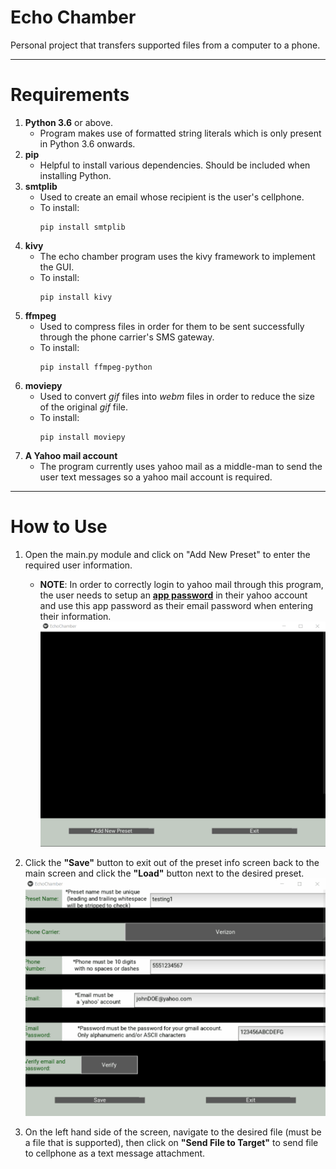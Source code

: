 # Echo Chamber
Personal project that transfers supported files from a computer to a phone.
___

# Requirements
1. **Python 3.6** or above.
    * Program makes use of formatted string literals which is only present in Python 3.6 onwards.
2. **pip**
    * Helpful to install various dependencies. Should be included when installing Python.
3. **smtplib**
    * Used to create an email whose recipient is the user's cellphone.
    * To install:
        ```console
        pip install smtplib
        ```
4. **kivy**
    * The echo chamber program uses the kivy framework to implement the GUI.
    * To install:
        ```console
        pip install kivy
        ```
5. **ffmpeg**
    * Used to compress files in order for them to be sent successfully through the phone carrier's SMS gateway.
    * To install:
        ```console
        pip install ffmpeg-python
        ```
6. **moviepy**
    * Used to convert _gif_ files into _webm_ files in order to reduce the size of the original _gif_ file.
    * To install:
        ```console
        pip install moviepy
        ```
7. **A Yahoo mail account**
    * The program currently uses yahoo mail as a middle-man to send the user text messages so a yahoo mail account is required.
___

# How to Use
1. Open the main.py module and click on "Add New Preset" to enter the required user information.
    * **NOTE**: In order to correctly login to yahoo mail through this program, the user needs to setup an **[app password](https://support.reolink.com/hc/en-us/articles/360039239274-How-to-Generate-an-APP-Password-in-Yahoo-Email-Account)** in their yahoo account and use this app password as their email password when entering their information.
![Adding New Preset GIF](https://github.com/ravingnomad/EchoChamber/blob/master/readme%20assets/Adding%20New%20Preset.gif)

2. Click the **"Save"** button to exit out of the preset info screen back to the main screen and click the **"Load"** button next to the desired preset.
    ![Loading Preset GIF](https://github.com/ravingnomad/EchoChamber/blob/master/readme%20assets/Loading%20Preset.gif)
3. On the left hand side of the screen, navigate to the desired file (must be a file that is supported), then click on **"Send File to Target"** to send file to cellphone as a text message attachment.

